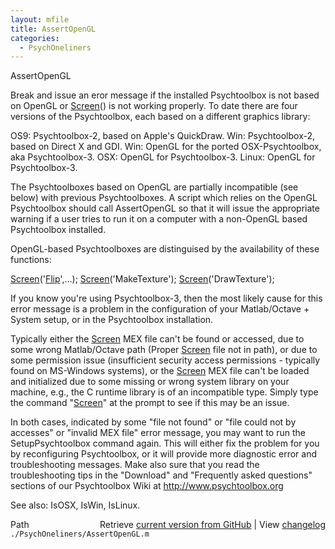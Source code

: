 ```yaml
---
layout: mfile
title: AssertOpenGL
categories:
  - PsychOneliners
---
```


AssertOpenGL

Break and issue an eror message if the installed Psychtoolbox is not
based on OpenGL or [Screen](/docs/Screen)\(\) is not working properly.
To date there are four versions of the Psychtoolbox, each based on a
different graphics library:

 OS9: Psychtoolbox\-2, based on Apple's QuickDraw.
 Win: Psychtoolbox\-2, based on Direct X and GDI.
 Win: OpenGL for the ported OSX\-Psychtoolbox, aka Psychtoolbox\-3.
 OSX: OpenGL for Psychtoolbox\-3.
 Linux: OpenGL for Psychtoolbox\-3.

 The Psychtoolboxes based on OpenGL are partially incompatible \(see below\)
 with previous Psychtoolboxes.  A script which relies on the OpenGL
 Psychtoolbox should call AssertOpenGL so that it will issue the
 appropriate warning if a user tries to run it on a computer with a
 non\-OpenGL based Psychtoolbox installed.

 OpenGL\-based Psychtoolboxes are distinguised by the availability of these
 functions:

  [Screen](/docs/Screen)\('[Flip](/docs/Flip)',...\);
  [Screen](/docs/Screen)\('MakeTexture'\);
  [Screen](/docs/Screen)\('DrawTexture'\);


 If you know you're using Psychtoolbox\-3, then the most likely cause for
 this error message is a problem in the configuration of your
 Matlab/Octave \+ System setup, or in the Psychtoolbox installation.

 Typically either the [Screen](/docs/Screen) MEX file can't be found or accessed, due to
 some wrong Matlab/Octave path \(Proper [Screen](/docs/Screen) file not in path\), or due
 to some permission issue \(insufficient security access permissions \-
 typically found on MS\-Windows systems\), or the [Screen](/docs/Screen) MEX file can't be
 loaded and initialized due to some missing or wrong system library on
 your machine, e.g., the C runtime library is of an incompatible type.
 Simply type the command "[Screen](/docs/Screen)" at the prompt to see if this may be an
 issue.

 In both cases, indicated by some "file not found" or "file could not by
 accesses" or "invalid MEX file" error message, you may want to run the
 SetupPsychtoolbox command again. This will either fix the problem for
 you by reconfiguring Psychtoolbox, or it will provide more diagnostic
 error and troubleshooting messages. Make also sure that you read the
 troubleshooting tips in the "Download" and "Frequently asked questions"
 sections of our Psychtoolbox Wiki at http://www.psychtoolbox.org

See also: IsOSX, IsWin, IsLinux.


<div class="code_header" style="text-align:right;">
  <span style="float:left;">Path&nbsp;&nbsp;</span> <span class="counter">Retrieve <a href=
  "https://raw.github.com/Psychtoolbox-3/Psychtoolbox-3/beta/./PsychOneliners/AssertOpenGL.m">current version from GitHub</a> | View <a href=
  "https://github.com/Psychtoolbox-3/Psychtoolbox-3/commits/beta/./PsychOneliners/AssertOpenGL.m">changelog</a></span>
</div>
<div class="code">
  <code>./PsychOneliners/AssertOpenGL.m</code>
</div>
